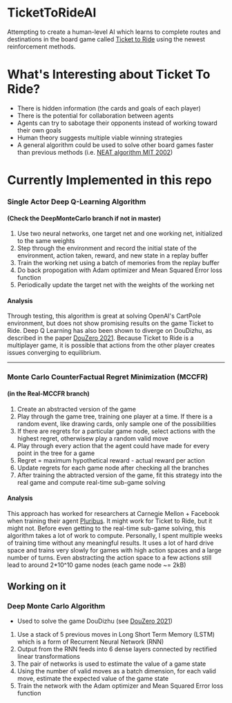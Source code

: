 # TicketToRideAI
Attempting to create a human-level AI which learns to complete routes and destinations in the board game called [Ticket to Ride](https://www.daysofwonder.com/tickettoride/en/usa/) using the newest reinforcement methods.
# What's Interesting about Ticket To Ride?
- There is hidden information (the cards and goals of each player)
- There is the potential for collaboration between agents
- Agents can try to sabotage their opponents instead of working toward their own goals
- Human theory suggests multiple viable winning strategies
- A general algorithm could be used to solve other board games faster than previous methods (i.e. [NEAT algorithm MIT 2002](http://nn.cs.utexas.edu/downloads/papers/stanley.ec02.pdf))


# Currently Implemented in this repo
### Single Actor Deep Q-Learning Algorithm 
#### (Check the DeepMonteCarlo branch if not in master)
  1. Use two neural networks, one target net and one working net, initialized to the same weights
  2. Step through the environment and record the initial state of the environment, action taken, reward, and new state in a replay buffer
  3. Train the working net using a batch of memories from the replay buffer
  4. Do back propogation with Adam optimizer and Mean Squared Error loss function
  5. Periodically update the target net with the weights of the working net
  
  #### Analysis
  Through testing, this algorithm is great at solving OpenAI's CartPole environment, but does not show promising results on the game Ticket to Ride.
  Deep Q Learning has also been shown to diverge on DouDizhu, as described in the paper [DouZero 2021](https://arxiv.org/abs/2106.06135). 
  Because Ticket to Ride is a multiplayer game, it is possible that actions from the other player creates issues converging to equilibrium.
  
---

### Monte Carlo CounterFactual Regret Minimization (MCCFR) 
#### (in the Real-MCCFR branch)
  1. Create an abstracted version of the game
  2. Play through the game tree, training one player at a time. If there is a random event, like drawing cards, only sample one of the possibilities
  3. If there are regrets for a particular game node, select actions with the highest regret, otherwisew play a random valid move
  4. Play through every action that the agent could have made for every point in the tree for a game
  5. Regret = maximum hypothetical reward - actual reward per action
  6. Update regrets for each game node after checking all the branches
  7. After training the abtracted version of the game, fit this strategy into the real game and compute real-time sub-game solving

  #### Analysis
  This approach has worked for researchers at Carnegie Mellon + Facebook when training their agent [Pluribus](https://www.cmu.edu/news/stories/archives/2019/july/cmu-facebook-ai-beats-poker-pros.html). It might work for Ticket to Ride, but it might not. Before even getting to the real-time sub-game solving, this algorithm takes a lot of work to compute. Personally, I spent multiple weeks of training time without any meaningful results.
  It uses a lot of hard drive space and trains very slowly for games with high action spaces and a large number of turns. 
  Even abstracting the action space to a few actions still lead to around 2*10^10 game nodes (each game node ~= 2kB)

## Working on it
### Deep Monte Carlo Algorithm
  - Used to solve the game DouDizhu (see [DouZero 2021](https://arxiv.org/abs/2106.06135))
  1. Use a stack of 5 previous moves in Long Short Term Memory (LSTM) which is a form of Recurrent Neural Network (RNN)
  2. Output from the RNN feeds into 6 dense layers connected by rectified linear transformations
  3. The pair of networks is used to estimate the value of a game state
  4. Using the number of valid moves as a batch dimension, for each valid move, estimate the expected value of the game state
  5. Train the network with the Adam optimizer and Mean Squared Error loss function
